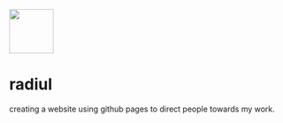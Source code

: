 <img src="https://avatars.githubusercontent.com/u/88598334?v=4.png" width="80">


# radiul
creating a website using github pages to direct people towards my work.